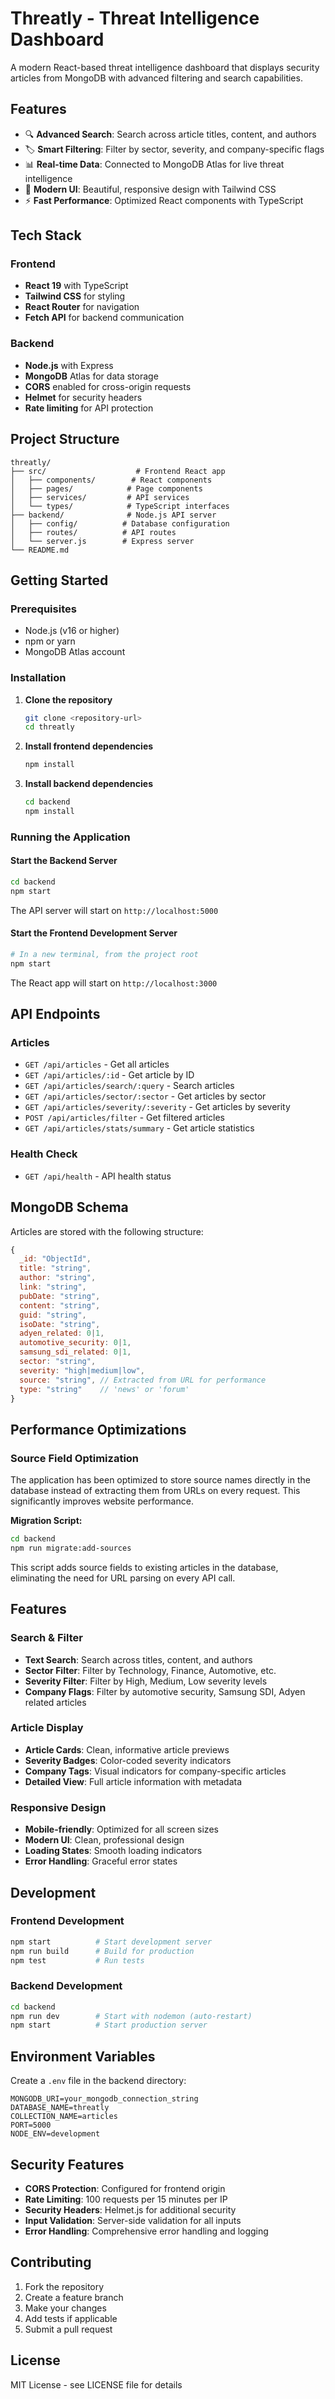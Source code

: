 # Threatly - Threat Intelligence Dashboard

A modern React-based threat intelligence dashboard that displays security articles from MongoDB with advanced filtering and search capabilities.

## Features

- 🔍 **Advanced Search**: Search across article titles, content, and authors
- 🏷️ **Smart Filtering**: Filter by sector, severity, and company-specific flags
- 📊 **Real-time Data**: Connected to MongoDB Atlas for live threat intelligence
- 🎨 **Modern UI**: Beautiful, responsive design with Tailwind CSS
- ⚡ **Fast Performance**: Optimized React components with TypeScript

## Tech Stack

### Frontend
- **React 19** with TypeScript
- **Tailwind CSS** for styling
- **React Router** for navigation
- **Fetch API** for backend communication

### Backend
- **Node.js** with Express
- **MongoDB** Atlas for data storage
- **CORS** enabled for cross-origin requests
- **Helmet** for security headers
- **Rate limiting** for API protection

## Project Structure

```
threatly/
├── src/                    # Frontend React app
│   ├── components/        # React components
│   ├── pages/            # Page components
│   ├── services/         # API services
│   └── types/            # TypeScript interfaces
├── backend/              # Node.js API server
│   ├── config/          # Database configuration
│   ├── routes/          # API routes
│   └── server.js        # Express server
└── README.md
```

## Getting Started

### Prerequisites
- Node.js (v16 or higher)
- npm or yarn
- MongoDB Atlas account

### Installation

1. **Clone the repository**
   ```bash
   git clone <repository-url>
   cd threatly
   ```

2. **Install frontend dependencies**
   ```bash
   npm install
   ```

3. **Install backend dependencies**
   ```bash
   cd backend
   npm install
   ```

### Running the Application

#### Start the Backend Server
```bash
cd backend
npm start
```
The API server will start on `http://localhost:5000`

#### Start the Frontend Development Server
```bash
# In a new terminal, from the project root
npm start
```
The React app will start on `http://localhost:3000`

## API Endpoints

### Articles
- `GET /api/articles` - Get all articles
- `GET /api/articles/:id` - Get article by ID
- `GET /api/articles/search/:query` - Search articles
- `GET /api/articles/sector/:sector` - Get articles by sector
- `GET /api/articles/severity/:severity` - Get articles by severity
- `POST /api/articles/filter` - Get filtered articles
- `GET /api/articles/stats/summary` - Get article statistics

### Health Check
- `GET /api/health` - API health status

## MongoDB Schema

Articles are stored with the following structure:
```javascript
{
  _id: "ObjectId",
  title: "string",
  author: "string", 
  link: "string",
  pubDate: "string",
  content: "string",
  guid: "string",
  isoDate: "string",
  adyen_related: 0|1,
  automotive_security: 0|1,
  samsung_sdi_related: 0|1,
  sector: "string",
  severity: "high|medium|low",
  source: "string", // Extracted from URL for performance
  type: "string"    // 'news' or 'forum'
}
```

## Performance Optimizations

### Source Field Optimization
The application has been optimized to store source names directly in the database instead of extracting them from URLs on every request. This significantly improves website performance.

**Migration Script:**
```bash
cd backend
npm run migrate:add-sources
```

This script adds source fields to existing articles in the database, eliminating the need for URL parsing on every API call.

## Features

### Search & Filter
- **Text Search**: Search across titles, content, and authors
- **Sector Filter**: Filter by Technology, Finance, Automotive, etc.
- **Severity Filter**: Filter by High, Medium, Low severity levels
- **Company Flags**: Filter by automotive security, Samsung SDI, Adyen related articles

### Article Display
- **Article Cards**: Clean, informative article previews
- **Severity Badges**: Color-coded severity indicators
- **Company Tags**: Visual indicators for company-specific articles
- **Detailed View**: Full article information with metadata

### Responsive Design
- **Mobile-friendly**: Optimized for all screen sizes
- **Modern UI**: Clean, professional design
- **Loading States**: Smooth loading indicators
- **Error Handling**: Graceful error states

## Development

### Frontend Development
```bash
npm start          # Start development server
npm run build      # Build for production
npm test           # Run tests
```

### Backend Development
```bash
cd backend
npm run dev        # Start with nodemon (auto-restart)
npm start          # Start production server
```

## Environment Variables

Create a `.env` file in the backend directory:
```env
MONGODB_URI=your_mongodb_connection_string
DATABASE_NAME=threatly
COLLECTION_NAME=articles
PORT=5000
NODE_ENV=development
```

## Security Features

- **CORS Protection**: Configured for frontend origin
- **Rate Limiting**: 100 requests per 15 minutes per IP
- **Security Headers**: Helmet.js for additional security
- **Input Validation**: Server-side validation for all inputs
- **Error Handling**: Comprehensive error handling and logging

## Contributing

1. Fork the repository
2. Create a feature branch
3. Make your changes
4. Add tests if applicable
5. Submit a pull request

## License

MIT License - see LICENSE file for details
